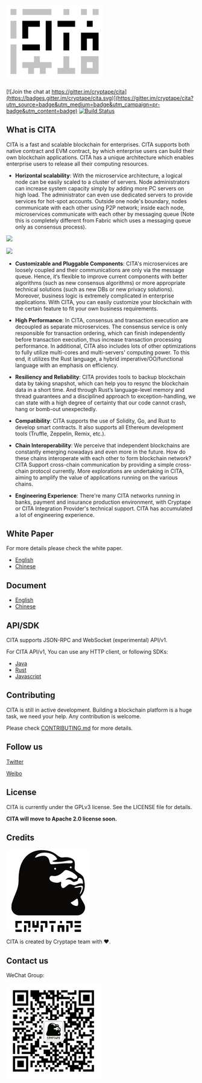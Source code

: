 # <img src="https://github.com/cryptape/assets/blob/master/CITA-logo.png?raw=true" width="256">

[![Join the chat at https://gitter.im/cryptape/cita](https://badges.gitter.im/cryptape/cita.svg)](https://gitter.im/cryptape/cita?utm_source=badge&utm_medium=badge&utm_campaign=pr-badge&utm_content=badge) [![Build Status](https://travis-ci.org/cryptape/cita.svg?branch=develop)](https://travis-ci.org/cryptape/cita)

## What is CITA

CITA is a fast and scalable blockchain for enterprises. CITA supports both native contract and EVM contract, by which enterprise users can build their own blockchain applications. CITA has a unique architecture which enables enterprise users to release all their computing resources.

- **Horizontal scalability**: With the microservice architecture, a logical node can be easily scaled to a cluster of servers. Node administrators can increase system capacity simply by adding more PC servers on high load. The administrator can even use dedicated servers to provide services for hot-spot accounts. Outside one node's boundary, nodes communicate with each other using P2P network; inside each node, microservices communicate with each other by messaging queue (Note this is completely different from Fabric which uses a messaging queue only as consensus process).

![](https://github.com/cryptape/cita-whitepaper/blob/master/en/cita-network.png?raw=true)

![](https://github.com/cryptape/cita-whitepaper/blob/master/en/cita-parallel.png?raw=true)

- **Customizable and Pluggable Components**: CITA's microservices are loosely coupled and their communications are only via the message queue. Hence, it‘s flexible to improve current components with better algorithms (such as new consensus algorithms) or more appropriate technical solutions (such as new DBs or new privacy solutions). Moreover, business logic is extremely complicated in enterprise applications. With CITA, you can easily customize your blockchain with the certain feature to fit your own business requirements.

- **High Performance**: In CITA, consensus and transaction execution are decoupled as separate microservices. The consensus service is only responsible for transaction ordering, which can finish independently before transaction execution, thus increase transaction processing performance. In additional, CITA also includes lots of other optimizations to fully utilize multi-cores and multi-servers' computing power. To this end, it utilizes the Rust language, a hybrid imperative/OO/functional language with an emphasis on efficiency.

- **Resiliency and Reliability**: CITA provides tools to backup blockchain data by taking snapshot, which can help you to resync the blockchain data in a short time. And through Rust’s language-level memory and thread guarantees and a disciplined approach to exception-handling, we can state with a high degree of certainty that our code cannot crash, hang or bomb-out unexpectedly.

- **Compatibility**: CITA supports the use of Solidity, Go, and Rust to develop smart contracts. It also supports all Ethereum development tools (Truffle, Zeppelin, Remix, etc.).

- **Chain Interoperability**: We perceive that independent blockchains are constantly emerging nowadays and even more in the future. How do these chains interoperate with each other to form blockchain network? CITA Support cross-chain communication by providing a simple cross-chain protocol currently. More explorations are undertaking in CITA, aiming to amplify the value of applications running on the various chains.

- **Engineering Experience**: There're many CITA networks running in banks, payment and insurance production environment, with Cryptape or CITA Integration Provider's technical support.  CITA has accumulated a lot of engineering experience.

## White Paper

For more details please check the white paper.

- [English](https://github.com/cryptape/cita-whitepaper/blob/master/en/technical-whitepaper.md)
- [Chinese](https://github.com/cryptape/cita-whitepaper/blob/master/zh/technical-whitepaper.md)

## Document

- [English](https://cryptape.github.io/cita/#/en-US/latest/index)
- [Chinese](https://cryptape.github.io/cita/)

## API/SDK

CITA supports JSON-RPC and WebSocket (experimental) API/v1. 

For CITA API/v1, You can use any HTTP client, or following SDKs:

* [Java](https://github.com/cryptape/web3j)
* [Rust](https://github.com/cryptape/rust-web3)
* [Javascript](https://github.com/cryptape/web3)

## Contributing

CITA is still in active development. Building a blockchain platform is a huge task, we need your help. Any contribution is welcome.

Please check [CONTRIBUTING.md](CONTRIBUTING.md) for more details.

## Follow us

[Twitter](https://twitter.com/Cryptape)

[Weibo](http://weibo.com/u/6307204864)

## License

CITA is currently under the GPLv3 license. See the LICENSE file for details.

**CITA will move to Apache 2.0 license soon.**

## Credits

<img src="https://github.com/cryptape/assets/blob/master/cryptape-thinking-ape.png?raw=true">

CITA is created by Cryptape team with :heart:.

## Contact us

WeChat Group:

<img src="https://github.com/cryptape/assets/blob/master/cryptape-wechat.jpeg?raw=true" width="250">
